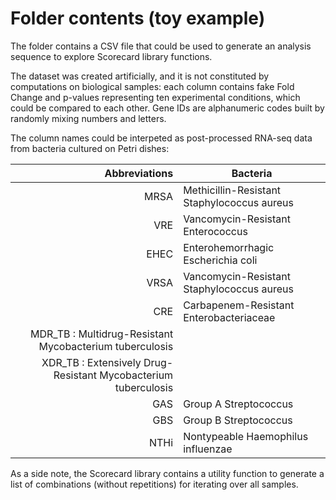 # Folder contents (toy example)

The folder contains a CSV file that could be used to generate an analysis sequence to explore Scorecard library functions.

The dataset was created artificially, and it is not constituted by computations on biological samples: each column contains fake Fold Change and p-values representing ten experimental conditions, which could be compared to each other. Gene IDs are alphanumeric codes built by randomly mixing numbers and letters.

The column names could be interpeted as post-processed RNA-seq data from bacteria cultured on Petri dishes:

| Abbreviations | Bacteria |
|-----:|---------------|
|MRSA| Methicillin-Resistant Staphylococcus aureus|
|VRE| Vancomycin-Resistant Enterococcus|
|EHEC| Enterohemorrhagic Escherichia coli|
|VRSA| Vancomycin-Resistant Staphylococcus aureus|
|CRE| Carbapenem-Resistant Enterobacteriaceae|
|MDR_TB : Multidrug-Resistant Mycobacterium tuberculosis|
|XDR_TB : Extensively Drug-Resistant Mycobacterium tuberculosis|
|GAS| Group A Streptococcus|
|GBS| Group B Streptococcus|
|NTHi| Nontypeable Haemophilus influenzae|

As a side note, the Scorecard library contains a utility function to generate a list of combinations (without repetitions) for iterating over all samples.
